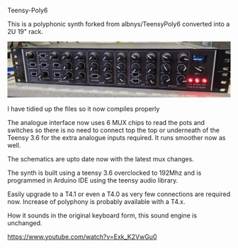 Teensy-Poly6

This is a polyphonic synth forked from albnys/TeensyPoly6 converted into a 2U 19" rack.

![Synth](photos/synth.jpg)

I have tidied up the files so it now compiles properly

The analogue interface now uses 6 MUX chips to read the pots and switches so there is no need to connect top the top or underneath of the Teensy 3.6 for the extra analogue inputs required. It runs smoother now as well.

The schematics are upto date now with the latest mux changes.

The synth is built using a teensy 3.6 overclocked to 192Mhz and is programmed in Arduino IDE using the teensy audio library.

Easily upgrade to a T4.1 or even a T4.0 as very few connections are required now. Increase of polyphony is probably available with a T4.x.

How it sounds in the original keyboard form, this sound engine is unchanged.

https://www.youtube.com/watch?v=Exk_K2VwGu0
